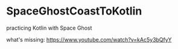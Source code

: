 # SpaceGhostCoastToKotlin
practicing Kotlin with Space Ghost 

what's missing:
https://www.youtube.com/watch?v=kAc5y3bQfyY

